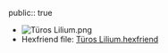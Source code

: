 public:: true

- ![Türos Lilium.png](../assets/Türos_Lilium_1740438228804_0.png)
- Hexfriend file: [Türos Lilium.hexfriend](../assets/Türos_Lilium_1740438238727_0.hexfriend)